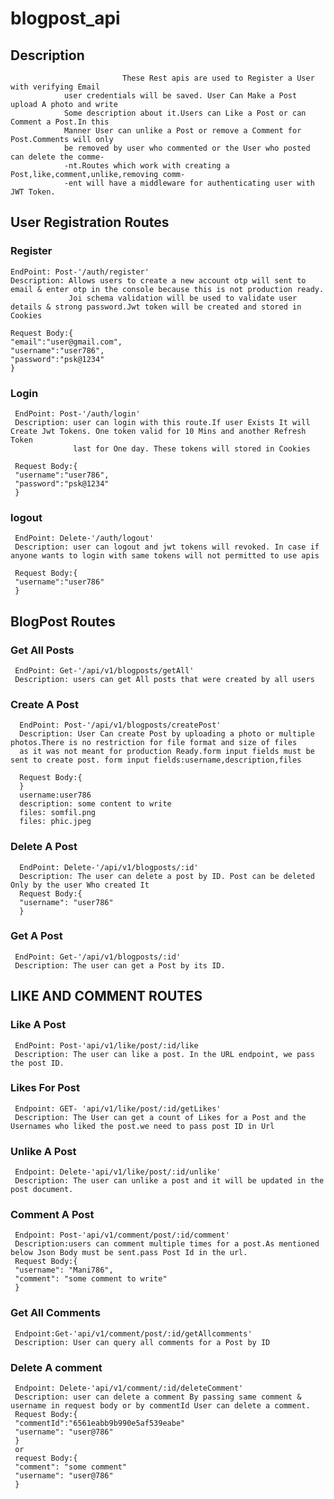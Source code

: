 # blogpost_api

## Description
                             These Rest apis are used to Register a User with verifying Email 
                user credentials will be saved. User Can Make a Post upload A photo and write
                Some description about it.Users can Like a Post or can Comment a Post.In this
                Manner User can unlike a Post or remove a Comment for Post.Comments will only
                be removed by user who commented or the User who posted can delete the comme-
                -nt.Routes which work with creating a Post,like,comment,unlike,removing comm-
                -ent will have a middleware for authenticating user with JWT Token.

                
## User Registration Routes

### Register
    EndPoint: Post-'/auth/register'
    Description: Allows users to create a new account otp will sent to email & enter otp in the console because this is not production ready.
                 Joi schema validation will be used to validate user details & strong password.Jwt token will be created and stored in Cookies

    Request Body:{
    "email":"user@gmail.com",
    "username":"user786",
    "password":"psk@1234"
    }

### Login
     EndPoint: Post-'/auth/login'
     Description: user can login with this route.If user Exists It will Create Jwt Tokens. One token valid for 10 Mins and another Refresh Token
                  last for One day. These tokens will stored in Cookies

     Request Body:{
     "username":"user786",
     "password":"psk@1234"
     }

### logout
     EndPoint: Delete-'/auth/logout'
     Description: user can logout and jwt tokens will revoked. In case if anyone wants to login with same tokens will not permitted to use apis

     Request Body:{
     "username":"user786"
     }

## BlogPost Routes

### Get All Posts
     EndPoint: Get-'/api/v1/blogposts/getAll'
     Description: users can get All posts that were created by all users

### Create A Post
      EndPoint: Post-'/api/v1/blogposts/createPost'
      Description: User Can create Post by uploading a photo or multiple photos.There is no restriction for file format and size of files
      as it was not meant for production Ready.form input fields must be sent to create post. form input fields:username,description,files

      Request Body:{
      }
      username:user786
      description: some content to write
      files: somfil.png
      files: phic.jpeg

 ### Delete A Post
      EndPoint: Delete-'/api/v1/blogposts/:id'
      Description: The user can delete a post by ID. Post can be deleted Only by the user Who created It
      Request Body:{
      "username": "user786"
      }
### Get A Post
     EndPoint: Get-'/api/v1/blogposts/:id'
     Description: The user can get a Post by its ID.

## LIKE AND COMMENT ROUTES

### Like A Post
     EndPoint: Post-'api/v1/like/post/:id/like
     Description: The user can like a post. In the URL endpoint, we pass the post ID.

### Likes For Post
     Endpoint: GET- 'api/v1/like/post/:id/getLikes'
     Description: The User can get a count of Likes for a Post and the Usernames who liked the post.we need to pass post ID in Url

### Unlike A Post
     Endpoint: Delete-'api/v1/like/post/:id/unlike'
     Description: The user can unlike a post and it will be updated in the post document.

### Comment A Post
     Endpoint: Post-'api/v1/comment/post/:id/comment'
     Description:users can comment multiple times for a post.As mentioned below Json Body must be sent.pass Post Id in the url. 
     Request Body:{
     "username": "Mani786",
     "comment": "some comment to write"
     }

### Get All Comments
     Endpoint:Get-'api/v1/comment/post/:id/getAllcomments'
     Description: User can query all comments for a Post by ID

### Delete A comment
     Endpoint: Delete-'api/v1/comment/:id/deleteComment'
     Description: user can delete a comment By passing same comment & username in request body or by commentId User can delete a comment.
     Request Body:{
     "commentId":"6561eabb9b990e5af539eabe"   
     "username": "user@786"
     }
     or
     request Body:{
     "comment": "some comment"
     "username": "user@786"
     }
     
      


